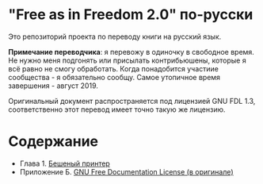 # "Free as in Freedom 2.0" по-русски

Это репозиторий проекта по переводу книги на русский язык.

**Примечание переводчика**: я перевожу в одиночку в свободное время. Не нужно меня подгонять или присылать контрибьюшены, которые я всё равно не смогу обработать. Когда понадобится участиие сообщества - я обязательно сообщу. Самое утопичное время завершения - август 2019.

Оригинальный документ распространяется под лицензией GNU FDL 1.3, соответственно этот перевод имеет точно такую же лицензию.

# Содержание

- Глава 1. [Бешеный принтер](1-ForWantOfAPrinter.md)
- Приложение Б. [GNU Free Documentation License (в оригинале)](LICENSE.md)

